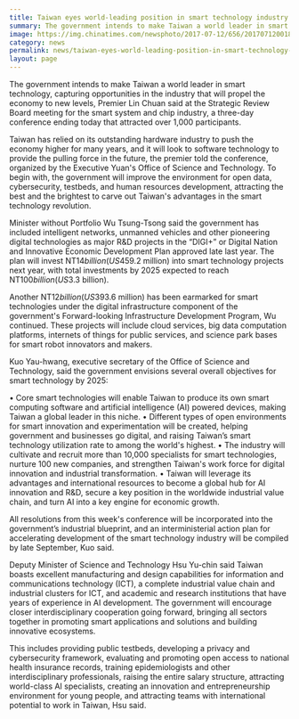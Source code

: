```yaml
---
title: Taiwan eyes world-leading position in smart technology industry
summary: The government intends to make Taiwan a world leader in smart technology, capturing opportunities in the industry that will propel the economy to new levels
image: https://img.chinatimes.com/newsphoto/2017-07-12/656/20170712001877.jpg
category: news
permalink: news/taiwan-eyes-world-leading-position-in-smart-technology-industry/
layout: page
---
```

The government intends to make Taiwan a world leader in smart technology, capturing opportunities in the industry that will propel the economy to new levels, Premier Lin Chuan said at the Strategic Review Board meeting for the smart system and chip industry, a three-day conference ending today that attracted over 1,000 participants.
 
Taiwan has relied on its outstanding hardware industry to push the economy higher for many years, and it will look to software technology to provide the pulling force in the future, the premier told the conference, organized by the Executive Yuan's Office of Science and Technology. To begin with, the government will improve the environment for open data, cybersecurity, testbeds, and human resources development, attracting the best and the brightest to carve out Taiwan's advantages in the smart technology revolution.

Minister without Portfolio Wu Tsung-Tsong said the government has included intelligent networks, unmanned vehicles and other pioneering digital technologies as major R&D projects in the “DIGI+” or Digital Nation and Innovative Economic Development Plan approved late last year. The plan will invest NT$14 billion (US$459.2 million) into smart technology projects next year, with total investments by 2025 expected to reach NT$100 billion (US$3.3 billion).

Another NT$12 billion (US$393.6 million) has been earmarked for smart technologies under the digital infrastructure component of the government's Forward-looking Infrastructure Development Program, Wu continued. These projects will include cloud services, big data computation platforms, internets of things for public services, and science park bases for smart robot innovators and makers.

Kuo Yau-hwang, executive secretary of the Office of Science and Technology, said the government envisions several overall objectives for smart technology by 2025:

• Core smart technologies will enable Taiwan to produce its own smart computing software and artificial intelligence (AI) powered devices, making Taiwan a global leader in this niche.
• Different types of open environments for smart innovation and experimentation will be created, helping government and businesses go digital, and raising Taiwan’s smart technology utilization rate to among the world's highest.
• The industry will cultivate and recruit more than 10,000 specialists for smart technologies, nurture 100 new companies, and strengthen Taiwan's work force for digital innovation and industrial transformation.
• Taiwan will leverage its advantages and international resources to become a global hub for AI innovation and R&D, secure a key position in the worldwide industrial value chain, and turn AI into a key engine for economic growth.

All resolutions from this week's conference will be incorporated into the government’s industrial blueprint, and an interministerial action plan for accelerating development of the smart technology industry will be compiled by late September, Kuo said.

Deputy Minister of Science and Technology Hsu Yu-chin said Taiwan boasts excellent manufacturing and design capabilities for information and communications technology (ICT), a complete industrial value chain and industrial clusters for ICT, and academic and research institutions that have years of experience in AI development. The government will encourage closer interdisciplinary cooperation going forward, bringing all sectors together in promoting smart applications and solutions and building innovative ecosystems.

This includes providing public testbeds, developing a privacy and cybersecurity framework, evaluating and promoting open access to national health insurance records, training epidemiologists and other interdisciplinary professionals, raising the entire salary structure, attracting world-class AI specialists, creating an innovation and entrepreneurship environment for young people, and attracting teams with international potential to work in Taiwan, Hsu said.
